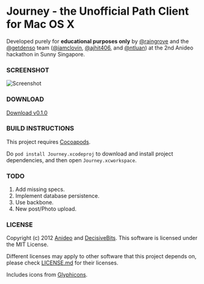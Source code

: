 # Journey - the Unofficial Path Client for Mac OS X

Developed purely for **educational purposes only** by
[@raingrove](http://twitter.com/raingrove) and the
[@getdenso](http://getdenso.com/) team ([@iamclovin](http://twitter.com/iamclovin), [@ajhit406](http://twitter.com/ajhit406), and [@ntluan](http://twitter.com/ntluan)) at the 2nd Anideo hackathon in Sunny Singapore.

### SCREENSHOT

![Screenshot](https://github.com/petejkim/stuff/raw/master/images/journey-screenshot.png)


### DOWNLOAD

[Download v0.1.0](https://github.com/downloads/JourneyForMac/Journey/Journey%200.1.0.dmg)

### BUILD INSTRUCTIONS

This project requires [Cocoapods](http://github.com/CocoaPods/CocoaPods).

Do `pod install Journey.xcodeproj` to download and install project dependencies, and then open `Journey.xcworkspace`.

### TODO

1. Add missing specs.
2. Implement database persistence.
3. Use backbone.
4. New post/Photo upload.

### LICENSE

Copyright (c) 2012 [Anideo](http://www.anideo.com/) and [DecisiveBits](http://www.decisivebits.com). This software is licensed under the MIT License.

Different licenses may apply to other software that this project depends on, please check [LICENSE.md](https://github.com/JourneyForMac/Journey/blob/master/LICENSE.md) for their licenses.

Includes icons from [Glyphicons](http://glyphicons.com/).

